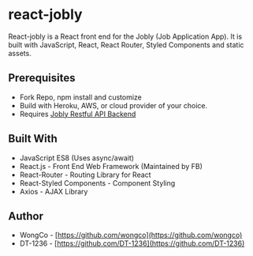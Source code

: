 # react-jobly

React-jobly is a React front end for the Jobly (Job Application App). It is built with JavaScript, React, React Router, Styled Components and static assets.

## Prerequisites

- Fork Repo, npm install and customize
- Build with Heroku, AWS, or cloud provider of your choice.
- Requires [Jobly Restful API Backend](https://github.com/wongco/express-jobly)

## Built With

- JavaScript ES8 (Uses async/await)
- React.js - Front End Web Framework (Maintained by FB)
- React-Router - Routing Library for React
- React-Styled Components - Component Styling
- Axios - AJAX Library

## Author

- WongCo - [https://github.com/wongco](https://github.com/wongco)
- DT-1236 - [https://github.com/DT-1236](https://github.com/DT-1236)
